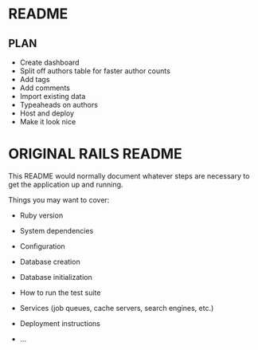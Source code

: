 # README
## PLAN

* Create dashboard
* Split off authors table for faster author counts
* Add tags
* Add comments
* Import existing data
* Typeaheads on authors
* Host and deploy
* Make it look nice


# ORIGINAL RAILS README
This README would normally document whatever steps are necessary to get the
application up and running.

Things you may want to cover:

* Ruby version

* System dependencies

* Configuration

* Database creation

* Database initialization

* How to run the test suite

* Services (job queues, cache servers, search engines, etc.)

* Deployment instructions

* ...
